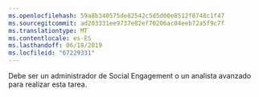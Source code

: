```yaml
---
ms.openlocfilehash: 59a8b340575de82542c5d5d00e8512f8748c1f47
ms.sourcegitcommit: ad203331ee9737e82ef70206ac04eeb72a5f9c7f
ms.translationtype: MT
ms.contentlocale: es-ES
ms.lasthandoff: 06/18/2019
ms.locfileid: "67229331"
---
```

Debe ser un administrador de Social Engagement o un analista avanzado para realizar esta tarea.